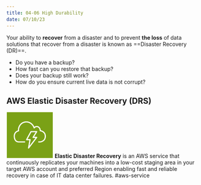 ```yaml
---
title: 04-06 High Durability
date: 07/10/23
---
```


Your ability to **recover** from a disaster and to prevent **the loss** of data solutions that recover from a disaster is known as ==Disaster Recovery (DR)==. 

* Do you have a backup?
* How fast can you restore that backup?
* Does your backup still work?
* How do you ensure current live data is not corrupt?

## AWS Elastic Disaster Recovery (DRS)

![35](../../images/icons/Elastic_Disaster_Recovery_Icon.png) **Elastic Disaster Recovery** is an AWS service that continuously replicates your machines into a low-cost staging area in your target AWS account and preferred Region enabling fast and reliable recovery in case of IT data center failures. #aws-service

